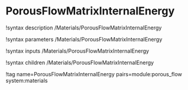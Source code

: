 # PorousFlowMatrixInternalEnergy

!syntax description /Materials/PorousFlowMatrixInternalEnergy

!syntax parameters /Materials/PorousFlowMatrixInternalEnergy

!syntax inputs /Materials/PorousFlowMatrixInternalEnergy

!syntax children /Materials/PorousFlowMatrixInternalEnergy

!tag name=PorousFlowMatrixInternalEnergy pairs=module:porous_flow system:materials
